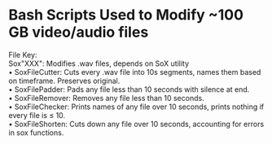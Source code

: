 # Bash Scripts Used to Modify ~100 GB video/audio files
File Key:  
Sox"XXX": Modifies .wav files, depends on SoX utility  
• SoxFileCutter: Cuts every .wav file into 10s segments, names them based on timeframe. Preserves original.  
• SoxFilePadder: Pads any file less than 10 seconds with silence at end.  
• SoxFileRemover: Removes any file less than 10 seconds.   
• SoxFileChecker: Prints names of any file over 10 seconds, prints nothing if every file is ≤ 10.  
• SoxFileShorten: Cuts down any file over 10 seconds, accounting for errors in sox functions.  
